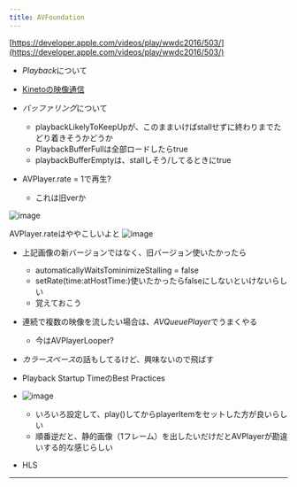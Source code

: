 ```yaml
---
title: AVFoundation
---
```


[https://developer.apple.com/videos/play/wwdc2016/503/](https://developer.apple.com/videos/play/wwdc2016/503/)

* *Playback*について

* [Kinetoの映像通信](Kineto%E3%81%AE%E6%98%A0%E5%83%8F%E9%80%9A%E4%BF%A1.md)

* *バッファリング*について
  
  * playbackLikelyToKeepUpが、このままいけばstallせずに終わりまでたどり着きそうかどうか
  * PlaybackBufferFullは全部ロードしたらtrue
  * playbackBufferEmptyは、stallしそう/してるときにtrue
* AVPlayer.rate = 1で再生?
  
  * これは旧verか

![image](https://gyazo.com/49e13e88965b0295b8652a8e516cf772/thumb/1000)

AVPlayer.rateはややこしいよと
![image](https://gyazo.com/9afc38776883fa952912dec0db9c5c7f/thumb/1000)

* 上記画像の新バージョンではなく、旧バージョン使いたかったら
  
  * automaticallyWaitsTominimizeStalling = false
  * setRate(time:atHostTime:)使いたかったらfalseにしないといけないらしい
  * 覚えておこう
* 連続で複数の映像を流したい場合は、*AVQueuePlayer*でうまくやる
  
  * 今はAVPlayerLooper?
* *カラースペース*の話もしてるけど、興味ないので飛ばす

* Playback Startup TimeのBest Practices

* ![image](https://gyazo.com/c8014ecf514de091e124175f19b96999/thumb/1000)
  - いろいろ設定して、play()してからplayerItemをセットした方が良いらしい
  - 順番逆だと、静的画像（1フレーム）を出したいだけだとAVPlayerが勘違いする的な感じらしい

* HLS

---
